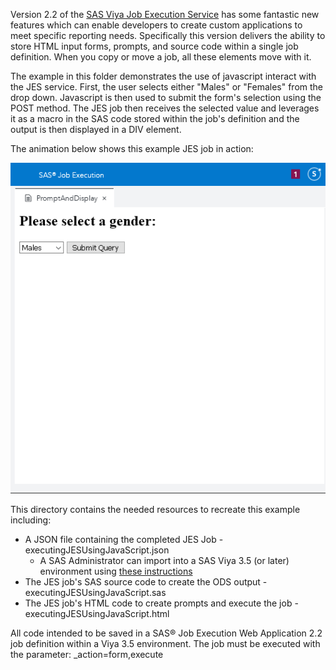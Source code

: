 Version 2.2 of the [SAS Viya Job Execution Service](https://go.documentation.sas.com/?cdcId=jobexeccdc&cdcVersion=2.2&docsetId=jobexecug&docsetTarget=titlepage.htm&locale=en#p0izfftsr05kf6n1barcj6t2pxid) has some fantastic new features which can enable developers to create custom applications to meet specific reporting needs.  Specifically this version delivers the ability to store HTML input forms, prompts, and source code within a single job definition. When you copy or move a job, all these elements move with it.

The example in this folder demonstrates the use of javascript interact with the JES service.  First, the user selects either "Males" or "Females" from the drop down.  Javascript is then used to submit the form's selection using the POST method.  The JES job then receives the selected value and leverages it as a macro in the SAS code stored within the job's definition and the output is then displayed in a DIV element.

The animation below shows this example JES job in action:

![](./executingJESUsingJavaScript.gif)

This directory contains the needed resources to recreate this example including:

* A JSON file containing the completed JES Job - executingJESUsingJavaScript.json
    * A SAS Administrator can import into a SAS Viya 3.5 (or later) environment using [these instructions](https://go.documentation.sas.com/?docsetId=calpromotion&docsetTarget=n0djzpossyj6rrn1vvi1wfvp2qhp.htm&docsetVersion=3.5&locale=en#p1h997oay4wsjon1uby6m99zzhsx)
* The JES job's SAS source code to create the ODS output - executingJESUsingJavaScript.sas
* The JES job's HTML code to create prompts and execute the job - executingJESUsingJavaScript.html

All code intended to be saved in a SAS® Job Execution Web Application 2.2 job definition within a Viya 3.5 environment. 
The job must be executed with the parameter: _action=form,execute

